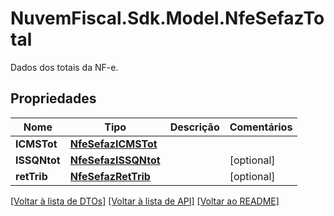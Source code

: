 # NuvemFiscal.Sdk.Model.NfeSefazTotal
Dados dos totais da NF-e.

## Propriedades

Nome | Tipo | Descrição | Comentários
------------ | ------------- | ------------- | -------------
**ICMSTot** | [**NfeSefazICMSTot**](NfeSefazICMSTot.md) |  | 
**ISSQNtot** | [**NfeSefazISSQNtot**](NfeSefazISSQNtot.md) |  | [optional] 
**retTrib** | [**NfeSefazRetTrib**](NfeSefazRetTrib.md) |  | [optional] 

[[Voltar à lista de DTOs]](../README.md#documentation-for-models) [[Voltar à lista de API]](../README.md#documentation-for-api-endpoints) [[Voltar ao README]](../README.md)

